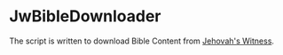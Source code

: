 JwBibleDownloader
=================

The script is written to download Bible Content from [Jehovah's Witness](http://www.jw.org).
